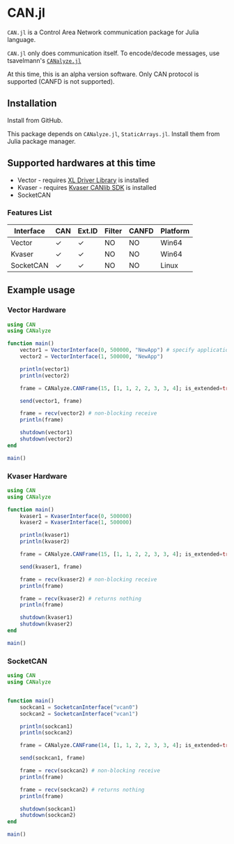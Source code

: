 # CAN.jl

`CAN.jl` is a Control Area Network communication package for Julia language.

`CAN.jl` only does communication itself.
To encode/decode messages, use tsavelmann's [`CANalyze.jl`](https://github.com/tsabelmann/CANalyze.jl/tree/main)

At this time, this is an alpha version software. 
Only CAN protocol is supported (CANFD is not supported).

## Installation
Install from GitHub.

This package depends on `CANalyze.jl`, `StaticArrays.jl`. Install them from Julia package manager.

## Supported hardwares at this time

* Vector - requires [XL Driver Library](https://www.vector.com/int/en/download/xl-driver-library/) is installed
* Kvaser - requires [Kvaser CANlib SDK](https://kvaser.com/single-download/?download_id=47112) is installed
* SocketCAN

### Features List

|Interface|CAN|Ext.ID|Filter|CANFD|Platform|
|----|----|----|----|----|----|
|Vector|✓|✓|NO|NO|Win64|
|Kvaser|✓|✓|NO|NO|Win64|
|SocketCAN|✓|✓|NO|NO|Linux|

## Example usage

### Vector Hardware

```jl
using CAN
using CANalyze

function main()
    vector1 = VectorInterface(0, 500000, "NewApp") # specify application name in Vector Hardware Manager
    vector2 = VectorInterface(1, 500000, "NewApp")

    println(vector1)
    println(vector2)

    frame = CANalyze.CANFrame(15, [1, 1, 2, 2, 3, 3, 4]; is_extended=true)

    send(vector1, frame)

    frame = recv(vector2) # non-blocking receive
    println(frame)

    shutdown(vector1)
    shutdown(vector2)
end

main()
```

### Kvaser Hardware

```jl
using CAN
using CANalyze

function main()
    kvaser1 = KvaserInterface(0, 500000)
    kvaser2 = KvaserInterface(1, 500000)

    println(kvaser1)
    println(kvaser2)

    frame = CANalyze.CANFrame(15, [1, 1, 2, 2, 3, 3, 4]; is_extended=true)

    send(kvaser1, frame)

    frame = recv(kvaser2) # non-blocking receive
    println(frame)

    frame = recv(kvaser2) # returns nothing
    println(frame)

    shutdown(kvaser1)
    shutdown(kvaser2)
end

main()
```

### SocketCAN

```jl
using CAN
using CANalyze


function main()
    sockcan1 = SocketcanInterface("vcan0")
    sockcan2 = SocketcanInterface("vcan1")

    println(sockcan1)
    println(sockcan2)

    frame = CANalyze.CANFrame(14, [1, 1, 2, 2, 3, 3, 4]; is_extended=true)

    send(sockcan1, frame)

    frame = recv(sockcan2) # non-blocking receive
    println(frame)

    frame = recv(sockcan2) # returns nothing
    println(frame)

    shutdown(sockcan1)
    shutdown(sockcan2)
end

main()
```